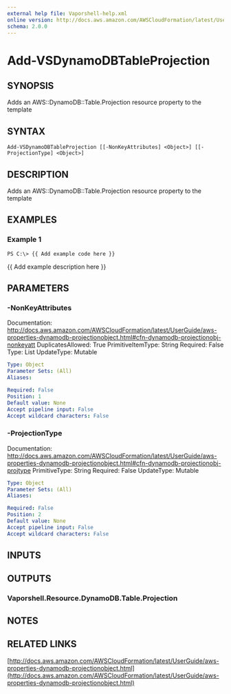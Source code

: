 ```yaml
---
external help file: Vaporshell-help.xml
online version: http://docs.aws.amazon.com/AWSCloudFormation/latest/UserGuide/aws-properties-dynamodb-projectionobject.html
schema: 2.0.0
---
```


# Add-VSDynamoDBTableProjection

## SYNOPSIS
Adds an AWS::DynamoDB::Table.Projection resource property to the template

## SYNTAX

```
Add-VSDynamoDBTableProjection [[-NonKeyAttributes] <Object>] [[-ProjectionType] <Object>]
```

## DESCRIPTION
Adds an AWS::DynamoDB::Table.Projection resource property to the template

## EXAMPLES

### Example 1
```
PS C:\> {{ Add example code here }}
```

{{ Add example description here }}

## PARAMETERS

### -NonKeyAttributes
Documentation: http://docs.aws.amazon.com/AWSCloudFormation/latest/UserGuide/aws-properties-dynamodb-projectionobject.html#cfn-dynamodb-projectionobj-nonkeyatt
DuplicatesAllowed: True
PrimitiveItemType: String
Required: False
Type: List
UpdateType: Mutable

```yaml
Type: Object
Parameter Sets: (All)
Aliases: 

Required: False
Position: 1
Default value: None
Accept pipeline input: False
Accept wildcard characters: False
```

### -ProjectionType
Documentation: http://docs.aws.amazon.com/AWSCloudFormation/latest/UserGuide/aws-properties-dynamodb-projectionobject.html#cfn-dynamodb-projectionobj-projtype
PrimitiveType: String
Required: False
UpdateType: Mutable

```yaml
Type: Object
Parameter Sets: (All)
Aliases: 

Required: False
Position: 2
Default value: None
Accept pipeline input: False
Accept wildcard characters: False
```

## INPUTS

## OUTPUTS

### Vaporshell.Resource.DynamoDB.Table.Projection

## NOTES

## RELATED LINKS

[http://docs.aws.amazon.com/AWSCloudFormation/latest/UserGuide/aws-properties-dynamodb-projectionobject.html](http://docs.aws.amazon.com/AWSCloudFormation/latest/UserGuide/aws-properties-dynamodb-projectionobject.html)

